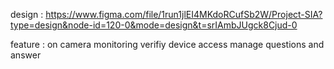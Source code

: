 design :
https://www.figma.com/file/1run1jlEI4MKdoRCufSb2W/Project-SIA?type=design&node-id=120-0&mode=design&t=srIAmbJUgck8Cjud-0

feature :
on camera monitoring
verifiy device access
manage questions and answer 

